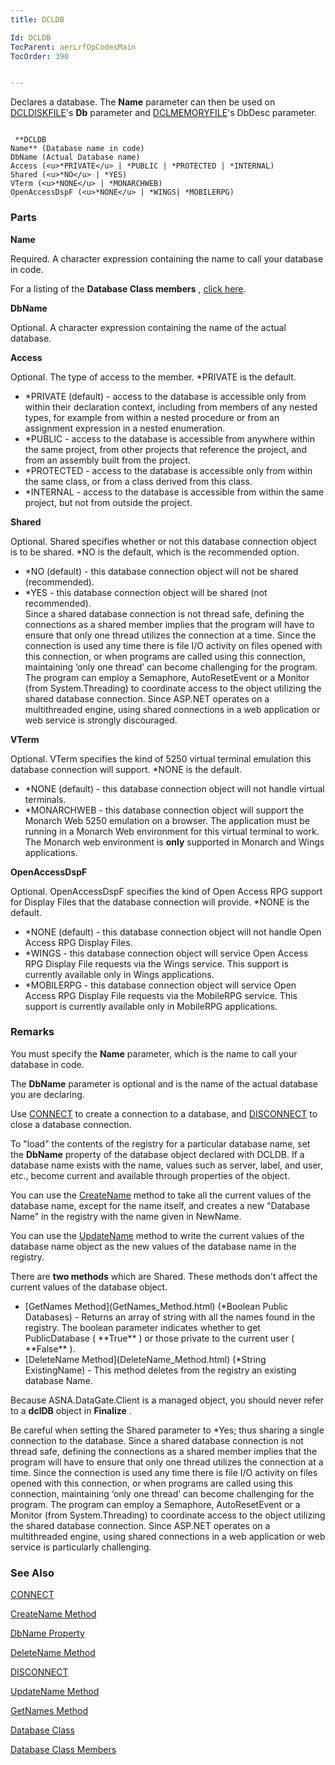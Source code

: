 ```yaml
---
title: DCLDB

Id: DCLDB
TocParent: aerLrfOpCodesMain
TocOrder: 390


---
```


Declares a database. The **Name** parameter can then be used on [DCLDISKFILE](DCLDISKFILE.html)'s **Db** parameter and [DCLMEMORYFILE](DCLMEMORYFILE.html)'s DbDesc parameter. 

```

 **DCLDB
Name** (Database name in code)
DbName (Actual Database name)
Access (<u>*PRIVATE</u> | *PUBLIC | *PROTECTED | *INTERNAL)
Shared (<u>*NO</u> | *YES)
VTerm (<u>*NONE</u> | *MONARCHWEB)
OpenAccessDspF (<u>*NONE</u> | *WINGS| *MOBILERPG)
```

### Parts

**Name** 

Required. A character expression containing the name to call your database in code.


For a listing of the **Database Class members** , [click here](ecrLrfDatabaseMembers.html).


**DbName** 

Optional. A character expression containing the name of the actual database.


**Access** 

Optional. The type of access to the member. *PRIVATE is the default.

- *PRIVATE (default) - access to the database is accessible only from within their declaration context, including from members of any nested types, for example from within a nested procedure or from an assignment expression in a nested enumeration.
- *PUBLIC - access to the database is accessible from anywhere within the same project, from other projects that reference the project, and from an assembly built from the project.
- *PROTECTED - access to the database is accessible only from within the same class, or from a class derived from this class.
- *INTERNAL - access to the database is accessible from within the same project, but not from outside the project.


**Shared** 

Optional. Shared specifies whether or not this database connection object is to be shared. *NO is the default, which is the recommended option. 

- *NO (default) - this database connection object will not be shared (recommended).
- *YES - this database connection object will be shared (not recommended). <br /> Since a shared database connection is not thread safe, defining the connections as a shared member implies that the program will have to ensure that only one thread utilizes the connection at a time. Since the connection is used any time there is file I/O activity on files opened with this connection, or when programs are called using this connection, maintaining ‘only one thread’ can become challenging for the program. The program can employ a Semaphore, AutoResetEvent or a Monitor (from System.Threading) to coordinate access to the object utilizing the shared database connection. Since ASP.NET operates on a multithreaded engine, using shared connections in a web application or web service is strongly discouraged.


**VTerm** 

Optional. VTerm specifies the kind of 5250 virtual terminal emulation this database connection will support. *NONE is the default. 

- *NONE (default) - this database connection object will not handle virtual terminals.
- *MONARCHWEB - this database connection object will support the Monarch Web 5250 emulation on a browser. The application must be running in a Monarch Web environment for this virtual terminal to work. The Monarch web environment is **only** supported in Monarch and Wings applications.


**OpenAccessDspF** 

Optional. OpenAccessDspF specifies the kind of Open Access RPG support for Display Files that the database connection will provide. *NONE is the default. 

- *NONE (default) - this database connection object will not handle Open Access RPG Display Files.
- *WINGS - this database connection object will service Open Access RPG Display File requests via the Wings service. This support is currently available only in Wings applications.
- *MOBILERPG - this database connection object will service Open Access RPG Display File requests via the MobileRPG service. This support is currently available only in MobileRPG applications.


### Remarks
You must specify the **Name** parameter, which is the name to call your database in code. 

The **DbName** parameter is optional and is the name of the actual database you are declaring. 

Use [CONNECT](CONNECT.html) to create a connection to a database, and [DISCONNECT](DISCONNECT.html) to close a database connection. 

To "load" the contents of the registry for a particular database name, set the **DbName** property of the database object declared with DCLDB. If a database name exists with the name, values such as server, label, and user, etc., become current and available through properties of the object. 

You can use the [CreateName](CreateName_Method.html) method to take all the current values of the database name, except for the name itself, and creates a new "Database Name" in the registry with the name given in <span class="SpellE">NewName</span>. 

You can use the [UpdateName](UpdateName_Method.html) method to write the current values of the database name object as the new values of the database name in the registry. 

There are **two methods** which are Shared. These methods don't affect the current values of the database object. 

- <div>
                    [GetNames Method](GetNames_Method.html) (*Boolean Public Databases)
                    - Returns an array of string with all the names found in the registry. The
                    boolean parameter indicates whether to get PublicDatabase ( **True** ) or
                    those private to the current user ( **False** ).
- <div>
                    [DeleteName Method](DeleteName_Method.html) (*String ExistingName) -
                    This method deletes from the registry an existing database Name.

Because ASNA.DataGate.Client is a managed object, you should never refer to a **dclDB** object in **Finalize** . 

Be careful when setting the Shared parameter to *Yes; thus sharing a single connection to the database. Since a shared database connection is not thread safe, defining the connections as a shared member implies that the program will have to ensure that only one thread utilizes the connection at a time. Since the connection is used any time there is file I/O activity on files opened with this connection, or when programs are called using this connection, maintaining ‘only one thread’ can become challenging for the program. The program can employ a Semaphore, AutoResetEvent or a Monitor (from System.Threading) to coordinate access to the object utilizing the shared database connection. Since ASP.NET operates on a multithreaded engine, using shared connections in a web application or web service is particularly challenging. 

### See Also
[CONNECT](CONNECT.html)

[CreateName Method](CreateName_Method.html)

[DbName Property](DBName_Property.html)

[DeleteName Method](DeleteName_Method.html)

[DISCONNECT](DISCONNECT.html)

[UpdateName Method](UpdateName_Method.html)

[GetNames Method](GetNames_Method.html)

[Database Class](ecrLrfDatabaseClass.html)

[Database Class Members](ecrLrfDatabaseMembers.html) 
